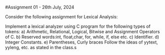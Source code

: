 #Assignment 01 - 26th July, 2024

Consider the following assignment for Lexical Analysis:

Implement a lexical analyzer using C program for the following types of tokens:
a) Arithmetic, Relational, Logical, Bitwise and Assignment Operators of C.
b) Reserved words:int, float,char, for, while, if, else etc.
c) Identifier.
d) Integer Constants.
e) Parentheses, Curly braces
Follow the ideas of yytext, yyleng, etc. as stated in the class.s